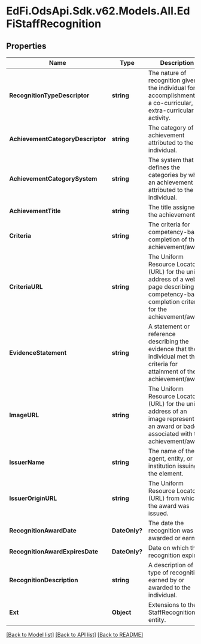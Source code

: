 # EdFi.OdsApi.Sdk.v62.Models.All.EdFiStaffRecognition

## Properties

Name | Type | Description | Notes
------------ | ------------- | ------------- | -------------
**RecognitionTypeDescriptor** | **string** | The nature of recognition given to the individual for accomplishments in a co-curricular, or extra-curricular activity. | 
**AchievementCategoryDescriptor** | **string** | The category of achievement attributed to the individual. | [optional] 
**AchievementCategorySystem** | **string** | The system that defines the categories by which an achievement is attributed to the individual. | [optional] 
**AchievementTitle** | **string** | The title assigned to the achievement. | [optional] 
**Criteria** | **string** | The criteria for competency-based completion of the achievement/award. | [optional] 
**CriteriaURL** | **string** | The Uniform Resource Locator (URL) for the unique address of a web page describing the competency-based completion criteria for the achievement/award. | [optional] 
**EvidenceStatement** | **string** | A statement or reference describing the evidence that the individual met the criteria for attainment of the achievement/award. | [optional] 
**ImageURL** | **string** | The Uniform Resource Locator (URL) for the unique address of an image representing an award or badge associated with the achievement/award. | [optional] 
**IssuerName** | **string** | The name of the agent, entity, or institution issuing the element. | [optional] 
**IssuerOriginURL** | **string** | The Uniform Resource Locator (URL) from which the award was issued. | [optional] 
**RecognitionAwardDate** | **DateOnly?** | The date the recognition was awarded or earned. | [optional] 
**RecognitionAwardExpiresDate** | **DateOnly?** | Date on which the recognition expires. | [optional] 
**RecognitionDescription** | **string** | A description of the type of recognition earned by or awarded to the individual. | [optional] 
**Ext** | **Object** | Extensions to the StaffRecognition entity. | [optional] 

[[Back to Model list]](../README.md#documentation-for-models) [[Back to API list]](../README.md#documentation-for-api-endpoints) [[Back to README]](../README.md)

